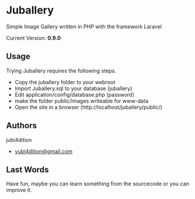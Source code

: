 Juballery 
=========

Simple Image Gallery written in PHP with the framework Laravel

Current Version: **0.9.0**

Usage
-----

Trying Juballery requires the following steps.

* Copy the juballery folder to your webroot
* Import Juballery.sql to your database (juballery)
* Edit application/config/database.php (password)
* make the folder public/images writeable for www-data
* Open the site in a browser (http://localhost/juballery/public/)

Authors
-------

jubi4dition

* yubi4dition@gmail.com

Last Words
----------

Have fun, maybe you can learn something from the sourcecode or you can improve it.
